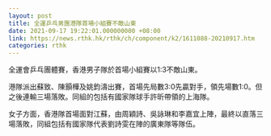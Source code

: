 ```yaml
---
layout: post
title: 全運乒乓男團港隊首場小組賽不敵山東
date: 2021-09-17 19:22:01.000000000 +08:00
link: https://news.rthk.hk/rthk/ch/component/k2/1611088-20210917.htm
categories: rthk
---
```


全運會乒乓團體賽，香港男子隊於首場小組賽以1:3不敵山東。

港隊派出蘇致、陳顥樺及姚鈞濤出賽，首場先局數3:0先贏對手，領先場數1:0。但之後連輸三場落敗。同組的包括有國家隊球手許昕帶領的上海隊。

女子方面，香港隊首場面對江蘇，由周穎詩、吳詠琳和李嘉宜上陣，最終以直落三場落敗，同組包括有國家隊代表劉詩雯在陣的廣東隊等隊伍。
